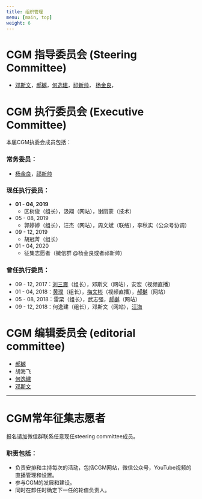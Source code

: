```yaml
---
title: 组织管理
menu: [main, top]
weight: 6
---
```


# CGM 指导委员会 (Steering Committee)
- [邓斯文](http://plantandmicrobiology.berkeley.edu/profile/sdeng)，[郝樾](https://yueyvettehao.github.io/)，[何逸建](https://www.linkedin.com/in/yijian-he-72a7548b)，[祁新帅](http://xinshuaiqi.weebly.com/)， [杨金良](http://jyanglab.com/)，

# CGM 执行委员会 (Executive Committee)

本届CGM执委会成员包括：

### 常务委员：
- [杨金良](http://jyanglab.com/)，[祁新帅](http://xinshuaiqi.weebly.com/)

### 现任执行委员：
- **01 - 04, 2019**
  - 区树俊（组长），汲翔（网站），谢丽蒙（技术）
- 05 - 08, 2019
  - 郭婷婷（组长），汪杰（网站），周文斌（联络），李秋实（公众号协调）
- 09 - 12, 2019
  - 胡冠菁（组长）
- 01 - 04, 2020
  - 征集志愿者（微信群 @杨金良或者祁新帅)

### 曾任执行委员：  
- 09 - 12, 2017：[刘三震](http://plantgenomics.ksu.edu/liulab)（组长），邓斯文（网站），安宏（视频直播）
- 01 - 04, 2018：[黄璞](https://scholar.google.com/citations?user=r5cGFI8AAAAJ&hl=en)（组长），[梅文彬](https://wenbinmei.github.io/)（视频直播），[郝樾](https://yueyvettehao.github.io/)（网站）
- 05 - 08, 2018：雷栗（组长），武志强，[郝樾](https://yueyvettehao.github.io/)（网站）
- 09 - 12, 2018：何逸建（组长），邓斯文（网站），[汪海](https://tangscholars.ciifad.cornell.edu/people/hai-wang/)


# CGM 编辑委员会 (editorial committee)
- [郝樾](https://yueyvettehao.github.io/)
- 胡海飞
- [何逸建](https://www.linkedin.com/in/yijian-he-72a7548b)
- [邓斯文](http://plantandmicrobiology.berkeley.edu/profile/sdeng)

------------------

# CGM常年征集志愿者 

报名请加微信群联系任意现任steering committee成员。

### 职责包括：
- 负责安排和主持每次的活动，包括CGM网站，微信公众号，YouTube视频的直播管理和设置。
- 参与CGM的发展和建设。
- 同时在卸任时确定下一任的轮值负责人。

